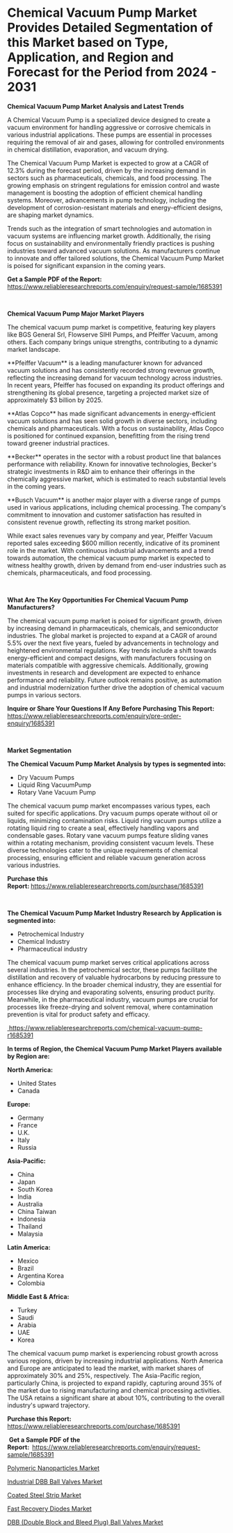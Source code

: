 <p><h1>Chemical Vacuum Pump Market Provides Detailed Segmentation of this Market based on Type, Application, and Region and Forecast for the Period from 2024 - 2031</h1></p><p><strong>Chemical Vacuum Pump Market Analysis and Latest Trends</strong></p>
<p><p>A Chemical Vacuum Pump is a specialized device designed to create a vacuum environment for handling aggressive or corrosive chemicals in various industrial applications. These pumps are essential in processes requiring the removal of air and gases, allowing for controlled environments in chemical distillation, evaporation, and vacuum drying.</p><p>The Chemical Vacuum Pump Market is expected to grow at a CAGR of 12.3% during the forecast period, driven by the increasing demand in sectors such as pharmaceuticals, chemicals, and food processing. The growing emphasis on stringent regulations for emission control and waste management is boosting the adoption of efficient chemical handling systems. Moreover, advancements in pump technology, including the development of corrosion-resistant materials and energy-efficient designs, are shaping market dynamics.</p><p>Trends such as the integration of smart technologies and automation in vacuum systems are influencing market growth. Additionally, the rising focus on sustainability and environmentally friendly practices is pushing industries toward advanced vacuum solutions. As manufacturers continue to innovate and offer tailored solutions, the Chemical Vacuum Pump Market is poised for significant expansion in the coming years.</p></p>
<p><strong>Get a Sample PDF of the Report:&nbsp;</strong> <a href="https://www.reliableresearchreports.com/enquiry/request-sample/1685391?utm_campaign=10&utm_medium=2&utm_source=Github&utm_content=ia&utm_term=06102024&utm_id=chemical-vacuum-pump">https://www.reliableresearchreports.com/enquiry/request-sample/1685391</a></p>
<p>&nbsp;</p>
<p><strong>Chemical Vacuum Pump Major Market Players</strong></p>
<p><p>The chemical vacuum pump market is competitive, featuring key players like BGS General Srl, Flowserve SIHI Pumps, and Pfeiffer Vacuum, among others. Each company brings unique strengths, contributing to a dynamic market landscape.</p><p>**Pfeiffer Vacuum** is a leading manufacturer known for advanced vacuum solutions and has consistently recorded strong revenue growth, reflecting the increasing demand for vacuum technology across industries. In recent years, Pfeiffer has focused on expanding its product offerings and strengthening its global presence, targeting a projected market size of approximately $3 billion by 2025.</p><p>**Atlas Copco** has made significant advancements in energy-efficient vacuum solutions and has seen solid growth in diverse sectors, including chemicals and pharmaceuticals. With a focus on sustainability, Atlas Copco is positioned for continued expansion, benefitting from the rising trend toward greener industrial practices.</p><p>**Becker** operates in the sector with a robust product line that balances performance with reliability. Known for innovative technologies, Becker's strategic investments in R&D aim to enhance their offerings in the chemically aggressive market, which is estimated to reach substantial levels in the coming years.</p><p>**Busch Vacuum** is another major player with a diverse range of pumps used in various applications, including chemical processing. The company's commitment to innovation and customer satisfaction has resulted in consistent revenue growth, reflecting its strong market position.</p><p>While exact sales revenues vary by company and year, Pfeiffer Vacuum reported sales exceeding $600 million recently, indicative of its prominent role in the market. With continuous industrial advancements and a trend towards automation, the chemical vacuum pump market is expected to witness healthy growth, driven by demand from end-user industries such as chemicals, pharmaceuticals, and food processing.</p></p>
<p>&nbsp;</p>
<p><strong>What Are The Key Opportunities For Chemical Vacuum Pump Manufacturers?</strong></p>
<p><p>The chemical vacuum pump market is poised for significant growth, driven by increasing demand in pharmaceuticals, chemicals, and semiconductor industries. The global market is projected to expand at a CAGR of around 5.5% over the next five years, fueled by advancements in technology and heightened environmental regulations. Key trends include a shift towards energy-efficient and compact designs, with manufacturers focusing on materials compatible with aggressive chemicals. Additionally, growing investments in research and development are expected to enhance performance and reliability. Future outlook remains positive, as automation and industrial modernization further drive the adoption of chemical vacuum pumps in various sectors.</p></p>
<p><strong>Inquire or Share Your Questions If Any Before Purchasing This Report:</strong> <a href="https://www.reliableresearchreports.com/enquiry/pre-order-enquiry/1685391?utm_campaign=10&utm_medium=2&utm_source=Github&utm_content=ia&utm_term=06102024&utm_id=chemical-vacuum-pump">https://www.reliableresearchreports.com/enquiry/pre-order-enquiry/1685391</a></p>
<p>&nbsp;</p>
<p><strong>Market Segmentation</strong></p>
<p><strong>The Chemical Vacuum Pump Market Analysis by types is segmented into:</strong></p>
<p><ul><li>Dry Vacuum Pumps</li><li>Liquid Ring VacuumPump</li><li>Rotary Vane Vacuum Pump</li></ul></p>
<p><p>The chemical vacuum pump market encompasses various types, each suited for specific applications. Dry vacuum pumps operate without oil or liquids, minimizing contamination risks. Liquid ring vacuum pumps utilize a rotating liquid ring to create a seal, effectively handling vapors and condensable gases. Rotary vane vacuum pumps feature sliding vanes within a rotating mechanism, providing consistent vacuum levels. These diverse technologies cater to the unique requirements of chemical processing, ensuring efficient and reliable vacuum generation across various industries.</p></p>
<p><strong>Purchase this Report:&nbsp;</strong><a href="https://www.reliableresearchreports.com/purchase/1685391?utm_campaign=10&utm_medium=2&utm_source=Github&utm_content=ia&utm_term=06102024&utm_id=chemical-vacuum-pump">https://www.reliableresearchreports.com/purchase/1685391</a></p>
<p>&nbsp;</p>
<p><strong>The Chemical Vacuum Pump Market Industry Research by Application is segmented into:</strong></p>
<p><ul><li>Petrochemical Industry</li><li>Chemical Industry</li><li>Pharmaceutical industry</li></ul></p>
<p><p>The chemical vacuum pump market serves critical applications across several industries. In the petrochemical sector, these pumps facilitate the distillation and recovery of valuable hydrocarbons by reducing pressure to enhance efficiency. In the broader chemical industry, they are essential for processes like drying and evaporating solvents, ensuring product purity. Meanwhile, in the pharmaceutical industry, vacuum pumps are crucial for processes like freeze-drying and solvent removal, where contamination prevention is vital for product safety and efficacy.</p></p>
<p><a href="https://www.reliableresearchreports.com/chemical-vacuum-pump-r1685391?utm_campaign=10&utm_medium=2&utm_source=Github&utm_content=ia&utm_term=06102024&utm_id=chemical-vacuum-pump">&nbsp;https://www.reliableresearchreports.com/chemical-vacuum-pump-r1685391</a></p>
<p><strong>In terms of Region, the Chemical Vacuum Pump Market Players available by Region are:</strong></p>
<p>
    <p> <strong> North America: </strong>
        <ul>
            <li>United States</li>
            <li>Canada</li>
        </ul>
        </p> 
    <p> <strong> Europe: </strong>
        <ul>
            <li>Germany</li>
            <li>France</li>
            <li>U.K.</li>
            <li>Italy</li>
            <li>Russia</li>
        </ul>
        </p> 
    <p> <strong> Asia-Pacific: </strong>
        <ul>
            <li>China</li>
            <li>Japan</li>
            <li>South Korea</li>
            <li>India</li>
            <li>Australia</li>
            <li>China Taiwan</li>
            <li>Indonesia</li>
            <li>Thailand</li>
            <li>Malaysia</li>
        </ul>
        </p> 
    <p> <strong> Latin America: </strong>
        <ul>
            <li>Mexico</li>
            <li>Brazil</li>
            <li>Argentina Korea</li>
            <li>Colombia</li>
        </ul>
        </p> 
    <p> <strong> Middle East & Africa: </strong>
        <ul>
            <li>Turkey</li>
            <li>Saudi</li>
            <li>Arabia</li>
            <li>UAE</li>
            <li>Korea</li>
        </ul>
    </p>
    </p>
<p><p>The chemical vacuum pump market is experiencing robust growth across various regions, driven by increasing industrial applications. North America and Europe are anticipated to lead the market, with market shares of approximately 30% and 25%, respectively. The Asia-Pacific region, particularly China, is projected to expand rapidly, capturing around 35% of the market due to rising manufacturing and chemical processing activities. The USA retains a significant share at about 10%, contributing to the overall industry's upward trajectory.</p></p>
<p><strong>Purchase this Report: </strong><a href="https://www.reliableresearchreports.com/purchase/1685391?utm_campaign=10&utm_medium=2&utm_source=Github&utm_content=ia&utm_term=06102024&utm_id=chemical-vacuum-pump">https://www.reliableresearchreports.com/purchase/1685391</a></p>
<p>&nbsp;<strong>Get a Sample PDF of the Report:&nbsp;&nbsp;</strong><a href="https://www.reliableresearchreports.com/enquiry/request-sample/1685391?utm_campaign=10&utm_medium=2&utm_source=Github&utm_content=ia&utm_term=06102024&utm_id=chemical-vacuum-pump">https://www.reliableresearchreports.com/enquiry/request-sample/1685391</a></p>
<p><strong></strong></p>
<p><p><a href="https://medium.com/@levihamilton5801940/comprehensive-polymeric-nanoparticles-market-report-segmentation-by-type-and-application-2024-2031-fc9e860d9157?utm_campaign=10&utm_medium=2&utm_source=Github&utm_content=ia&utm_term=06102024&utm_id=chemical-vacuum-pump">Polymeric Nanoparticles Market</a></p><p><a href="https://github.com/ygfu6u/Market-Research-Report-List-1/blob/main/industrial-dbb-ball-valves-market.md?utm_campaign=10&utm_medium=2&utm_source=Github&utm_content=ia&utm_term=06102024&utm_id=chemical-vacuum-pump">Industrial DBB Ball Valves Market</a></p><p><a href="https://medium.com/@aaronanfotrrd897367/regional-adaptations-in-the-global-coated-steel-strip-market-trends-and-overview-2024-2031-1cbdb47c0500?postPublishedType=repub&utm_campaign=10&utm_medium=2&utm_source=Github&utm_content=ia&utm_term=06102024&utm_id=chemical-vacuum-pump">Coated Steel Strip Market</a></p><p><a href="https://issuu.com/reportprime-2/docs/fast-recovery-diodes-market-size-20_f7d69d05da8e57?utm_campaign=10&utm_medium=2&utm_source=Github&utm_content=ia&utm_term=06102024&utm_id=chemical-vacuum-pump">Fast Recovery Diodes Market</a></p><p><a href="https://github.com/JubayerMia832/Market-Research-Report-List-1/blob/main/dbb-double-block-and-bleed-plug-ball-valves-market.md?utm_campaign=10&utm_medium=2&utm_source=Github&utm_content=ia&utm_term=06102024&utm_id=chemical-vacuum-pump">DBB (Double Block and Bleed Plug) Ball Valves Market</a></p></p>